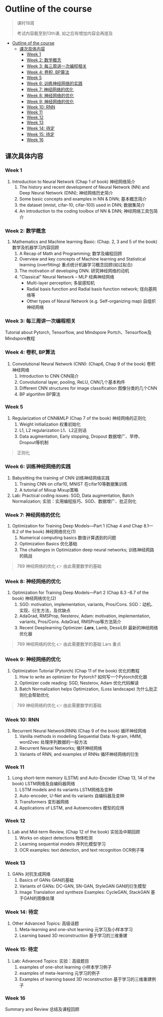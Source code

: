 # Outline of the course

> 课时18周
>
> 考试内容截至到13th课, 如之后有增加内容会再提及

- [Outline of the course](#outline-of-the-course)
  - [课次具体内容](#课次具体内容)
    - [Week 1](#week-1)
    - [Week 2: 数学概念](#week-2-数学概念)
    - [Week 3: 每三周讲一次编程相关](#week-3-每三周讲一次编程相关)
    - [Week 4: 卷积, BP算法](#week-4-卷积-bp算法)
    - [Week 5](#week-5)
    - [Week 6: 训练神经网络的实践](#week-6-训练神经网络的实践)
    - [Week 7: 神经网络的优化](#week-7-神经网络的优化)
    - [Week 8: 神经网络的优化](#week-8-神经网络的优化)
    - [Week 9: 神经网络的优化](#week-9-神经网络的优化)
    - [Week 10: RNN](#week-10-rnn)
    - [Week 11](#week-11)
    - [Week 12](#week-12)
    - [Week 13](#week-13)
    - [Week 14: 待定](#week-14-待定)
    - [Week 15: 待定](#week-15-待定)
    - [Week 16](#week-16)

## 课次具体内容

### Week 1

1. Introduction to Neural Network (Chap 1 of book) 神经网络简介
   1. The history and recent development of Neural Network (NN) and Deep Neural Network (DNN);  神经网络历史简介
   2. Some basic concepts and examples in NN & DNN; 基本概念简介
   3. the dataset (mnist, cifar-10, cifar-100) used in DNN; 数据集简介
   4. An introduction to the coding toolbox of NN & DNN; 神经网络工具包简介

### Week 2: 数学概念

1. Mathematics and Machine learning Basic: (Chap. 2, 3 and 5 of the book) 数学及机器学习内容回顾
   1. A Recap of Math and Programming; 数学及编程回顾
   2. Overview and key concepts of Machine learning and Statistical learning (overfitting) 重点统计机器学习概念回顾(如过拟合)
   3. The motivation of developing DNN. 研究神经网络的动机
   4. "Classical" Neural Network – MLP  经典神经网络
      - Multi-layer perception;  多层感知机
      - Radial basis function and Radial basis function network; 径向基网络等
      - Other types of Neural Network (e.g. Self-organizing map) 自组织神经网络

### Week 3: 每三周讲一次编程相关

Tutorial about Pytorch, Tensorflow, and Mindspore  Portch、Tensorflow及Mindspore教程

### Week 4: 卷积, BP算法

1. Convolutional Neural Network (CNN): (Chap6, Chap 9 of the book) 卷积神经网络
   1. Introduction to CNN  CNN简介
   2. Convolutional layer, pooling, ReLU,  CNN几个基本构件
   3. Different CNN structures for image classification  图像分类的几个CNN
   4. BP algortihm BP算法

### Week 5

1. Regularization of CNN&MLP (Chap 7 of the book) 神经网络的正则化
   1. Weight initialization  权重初始化
   2. L1, L2 regularization  L1、L2正则话
   3. Data augmentation, Early stopping, Dropout  数据增广、早停、Dropout等机制

> 正则化

### Week 6: 训练神经网络的实践

1. Babysitting the training of CNN  训练神经网络实践
   1. Training CNN on cifar10, MNIST 在cifar10等数据集训练
   2. A tutorial of Mixup  Mixup策略
2. Lab: Practical coding issues: SGD, Data augmentation, Batch Normalization;  实验：实用编程技巧、SGD、数据增广、批正则化

### Week 7: 神经网络的优化

1. Optimization for Training Deep Models—Part 1 (Chap 4 and Chap 8.1—8.2 of the book) 神经网络优化(1)
   1. Numerical computing basics  数值计算遇到的问题
   2. Optimization Basics  优化基础
   3. The challenges in Optimization deep neural networks;  训练神经网路的挑战

> 789 神经网络的优化 👉 由此需要数学的基础

### Week 8: 神经网络的优化

1. Optimization for Training Deep Models—Part 2 (Chap 8.3 –8.7 of the book) 神经网络优化(2)
   1. SGD: motivation, implementation, variants, Pros/Cons.  SGD：动机、实现、衍生方法，及优缺点
   2. AdaGrad, RMSProp, Nesterov, Adam: motivation, implementation, variants, Pros/Cons.  AdaGrad, RMSProp等方法简介
   3. Recent Deeplearning Optimizer: ***Lars***, Lamb, DessiLBI  最新的神经网络优化器

> 789 神经网络的优化 👉 由此需要数学的基础
> Lars 重点

### Week 9: 神经网络的优化

1. Optimization Tutorial (Pytorch)  (Chap 11 of the book)  优化的教程
   1. How to write an optimizer for Pytorch?  如何写一个Pytorch优化器
   2. Optimizer code reading: SGD, Nesterov, Adam  优化代码解读
   3. Batch Normalization helps Optimization, (Loss landscape)  为什么批正则化会帮助优化

> 789 神经网络的优化 👉 由此需要数学的基础

### Week 10: RNN

1. Recurrent Neural Network(RNN) (Chap 9 of the book) 循环神经网络
   1. Vanilla methods in modelling Sequential Data: N-gram, HMM, word2vec  处理序列数据的一般方法
   2. Recurrent Neural Networks; 循环神经网络
   3. Variants of RNN, and examples of RNNs  循环神经网络的衍生

### Week 11

1. Long short-term memory (LSTM) and Auto-Encoder (Chap 13, 14 of the book)  LSTM网络及自编码器网络
   1. LSTM models and its variants  LSTM网络及变种
   2. Auto-encoder, U-Net and its variants 自编码器及变种
   3. Transformers  变形器网络
   4. Applications of LSTM, and Autoencoders  模型的应用

### Week 12

1. Lab and Mid-term Review, (Chap 12 of the book)  实验及中期回顾
   1. Works on object detections  物体检测
   2. Learning sequential models  序列化模型学习
   3. OCR examples: text detection, and text recognition  OCR例子等

### Week 13

1. GANs  对抗生成网络
   1. Basics of GANs  GAN的基础
   2. Variants of GANs: DC-GAN, SN-GAN, StyleGAN    GAN的衍生模型
   3. Image Translation and syntheze Examples: CycleGAN, StackGAN   基于GAN的图像处理

### Week 14: 待定

1. Other Advanced Topics: 高级话题
   1. Meta-learning and one-shot learning  元学习及小样本学习
   2. Learning based 3D reconstruction   基于学习的三维重建

### Week 15: 待定

1. Lab: Advanced Topics:  实验：高级题目
   1. examples of one-shot learning  小样本学习例子
   2. examples of meta-learning   元学习的例子
   3. Examples of learning based 3D reconstruction   基于学习的三维重建例子

### Week 16

Summary and Review  总结及课程回顾
